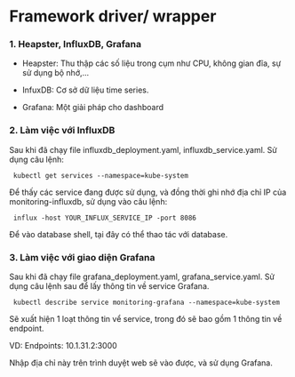 # Framework driver/ wrapper
### 1. Heapster, InfluxDB, Grafana

- Heapster: Thu thập các số liệu trong cụm như CPU, không gian đĩa, sự sử dụng bộ nhớ,...

- InfuxDB: Cơ sở dữ liệu time series.

- Grafana: Một giải pháp cho dashboard

### 2. Làm việc với InfluxDB

Sau khi đã chạy file influxdb_deployment.yaml, influxdb_service.yaml.
Sử dụng câu lệnh:

     kubectl get services --namespace=kube-system

Để thấy các service đang được sử dụng, và đồng thời ghi nhớ địa chỉ IP của monitoring-influxdb,
sử dụng vào câu lệnh:

     influx -host YOUR_INFLUX_SERVICE_IP -port 8086

Để vào database shell, tại đây có thể thao tác với database.
### 3. Làm việc với giao diện Grafana

Sau khi đã chạy file grafana_deployment.yaml, grafana_service.yaml. Sử dụng câu lệnh
sau để lấy thông tin về service Grafana.

     kubectl describe service monitoring-grafana --namespace=kube-system

Sẽ xuất hiện 1 loạt thông tin vể service, trong đó sẽ bao gồm 1 thông tin về
endpoint.

VD: Endpoints:   10.1.31.2:3000

Nhập địa chỉ này trên trình duyệt web sẽ vào được, và sử dụng Grafana.
